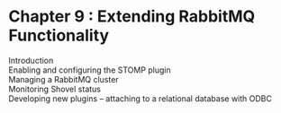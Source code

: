 # Chapter 9 : Extending RabbitMQ Functionality  
Introduction  
Enabling and configuring the STOMP plugin  
Managing a RabbitMQ cluster  
Monitoring Shovel status  
Developing new plugins – attaching to a relational database with ODBC  
